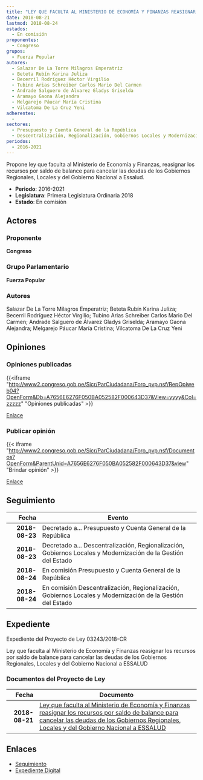 ```yaml
---
title: "LEY QUE FACULTA AL MINISTERIO DE ECONOMÍA Y FINANZAS REASIGNAR LOS RECURSOS POR SALDO DE BALANCE PARA CANCELAR LAS DEUDAS DE LOS GOBIERNOS REGIONALES, LOCALES Y DEL GOBIERNO NACIONAL A ESSALUD"
date: 2018-08-21
lastmod: 2018-08-24
estados: 
  - En comisión
proponentes: 
  - Congreso
grupos: 
  - Fuerza Popular
autores: 
  - Salazar De La Torre Milagros Emperatriz
  - Beteta Rubín Karina Juliza
  - Becerril Rodríguez Héctor Virgilio
  - Tubino Arias Schreiber Carlos Mario Del Carmen
  - Andrade Salguero de Álvarez Gladys Griselda
  - Aramayo Gaona Alejandra
  - Melgarejo Páucar María Cristina
  - Vilcatoma De La Cruz Yeni
adherentes: 
  - 
sectores: 
  - Presupuesto y Cuenta General de la República
  - Descentralización, Regionalización, Gobiernos Locales y Modernización de la Gestión del Estado
periodos: 
  - 2016-2021
---
```


Propone ley que faculta al Ministerio de Economía y Finanzas, reasignar los recursos por saldo de balance para cancelar las deudas de los Gobiernos Regionales, Locales y del Gobierno Nacional a Essalud.

- **Periodo**: 2016-2021
- **Legislatura**: Primera Legislatura Ordinaria 2018
- **Estado**: En comisión

## Actores

### Proponente

**Congreso**

### Grupo Parlamentario

**Fuerza Popular**

### Autores

Salazar De La Torre Milagros Emperatriz; Beteta Rubín Karina Juliza; Becerril Rodríguez Héctor Virgilio; Tubino Arias Schreiber Carlos Mario Del Carmen; Andrade Salguero de Álvarez Gladys Griselda; Aramayo Gaona Alejandra; Melgarejo Páucar María Cristina; Vilcatoma De La Cruz Yeni


## Opiniones

### Opiniones publicadas

{{<iframe "http://www2.congreso.gob.pe/Sicr/ParCiudadana/Foro_pvp.nsf/RepOpiweb04?OpenForm&Db=A7656E6276F050BA052582F000643D37&View=yyyy&Col=zzzzz" "Opiniones publicadas" >}}

[Enlace](http://www2.congreso.gob.pe/Sicr/ParCiudadana/Foro_pvp.nsf/RepOpiweb04?OpenForm&Db=A7656E6276F050BA052582F000643D37&View=yyyy&Col=zzzzz)
### Publicar opinión

{{< iframe "http://www2.congreso.gob.pe/Sicr/ParCiudadana/Foro_pvp.nsf/Documentos?OpenForm&ParentUnid=A7656E6276F050BA052582F000643D37&view" "Brindar opinión" >}}

[Enlace](http://www2.congreso.gob.pe/Sicr/ParCiudadana/Foro_pvp.nsf/Documentos?OpenForm&ParentUnid=A7656E6276F050BA052582F000643D37&view)

## Seguimiento

| Fecha | Evento |
|------:|--------|
| **2018-08-23** | Decretado a... Presupuesto y Cuenta General de la República|
| **2018-08-23** | Decretado a... Descentralización, Regionalización, Gobiernos Locales y Modernización de la Gestión del Estado|
| **2018-08-24** | En comisión Presupuesto y Cuenta General de la República|
| **2018-08-24** | En comisión Descentralización, Regionalización, Gobiernos Locales y Modernización de la Gestión del Estado|


## Expediente

Expediente del Proyecto de Ley 03243/2018-CR

Ley que faculta al Ministerio de Economía y Finanzas reasignar los recursos por saldo de balance para cancelar las deudas de los Gobiernos Regionales, Locales y del Gobierno Nacional a ESSALUD


### Documentos del Proyecto de Ley

| Fecha | Documento |
|------:|--------|
| **2018-08-21** | [Ley que faculta al Ministerio de Economía y Finanzas reasignar los recursos por saldo de balance para cancelar las deudas de los Gobiernos Regionales, Locales y del Gobierno Nacional a ESSALUD](http://www.leyes.congreso.gob.pe/Documentos/2016_2021/Proyectos_de_Ley_y_de_Resoluciones_Legislativas/PL0324320180821..PDF) |

## Enlaces 

- [Seguimiento](http://www2.congreso.gob.pe/Sicr/TraDocEstProc/CLProLey2016.nsf/f7fff46988ca05b1052578e100829cc7/a5e36b8b0712664b052582f000727ad8?OpenDocument)
- [Expediente Digital](http://www2.congreso.gob.pe/Sicr/TraDocEstProc/CLProLey2016.nsf/f7fff46988ca05b1052578e100829cc7/a5e36b8b0712664b052582f000727ad8?OpenDocument&Click=05257FB7005EB655.eb71d0cf91d8294e05256cdf006b5706/$Body/0.1C6C)
